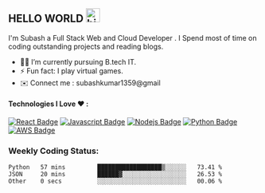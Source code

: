 ## HELLO WORLD <img src="https://user-images.githubusercontent.com/1303154/88677602-1635ba80-d120-11ea-84d8-d263ba5fc3c0.gif" width="28px" alt="hi">

I'm Subash a Full Stack Web and Cloud Developer . I Spend most of time on coding outstanding projects and reading blogs.


<!-- TODO: Add last video link -->

- 👨‍💻 I’m currently pursuing B.tech IT.
- ⚡ Fun fact: I play virtual games.
- ✉️ Connect me : subashkumar1359@gmail

#### Technologies I Love ❤️ :

<!-- TODO: Make technologies links takes you to repositories -->

[![React Badge](https://img.shields.io/badge/-React-61DBFB?style=for-the-badge&labelColor=black&logo=react&logoColor=61DBFB)](#) [![Javascript Badge](https://img.shields.io/badge/-Javascript-F0DB4F?style=for-the-badge&labelColor=black&logo=javascript&logoColor=F0DB4F)](#) [![Nodejs Badge](https://img.shields.io/badge/-Nodejs-3C873A?style=for-the-badge&labelColor=black&logo=node.js&logoColor=3C873A)](#) [![Python Badge](https://img.shields.io/badge/-Python-224cec?style=for-the-badge&labelColor=black&logo=python&logoColor=224cec)](#)[![AWS Badge](https://img.shields.io/badge/-aws-e0ab57?style=for-the-badge&labelColor=black&logo=amazon&logoColor=e0ab57)](#)


### Weekly Coding Status:
<!--START_SECTION:waka-->

```text
Python   57 mins         ██████████████████▒░░░░░░   73.41 %
JSON     20 mins         ██████▓░░░░░░░░░░░░░░░░░░   26.53 %
Other    0 secs          ░░░░░░░░░░░░░░░░░░░░░░░░░   00.06 %
```

<!--END_SECTION:waka-->


